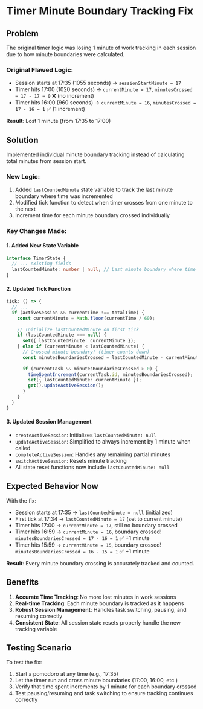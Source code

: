 # Timer Minute Boundary Tracking Fix

## Problem

The original timer logic was losing 1 minute of work tracking in each session due to how minute boundaries were calculated.

### Original Flawed Logic:
- Session starts at 17:35 (1055 seconds) → `sessionStartMinute = 17`
- Timer hits 17:00 (1020 seconds) → `currentMinute = 17`, `minutesCrossed = 17 - 17 = 0` ❌ (no increment)
- Timer hits 16:00 (960 seconds) → `currentMinute = 16`, `minutesCrossed = 17 - 16 = 1` ✅ (1 increment)

**Result**: Lost 1 minute (from 17:35 to 17:00)

## Solution

Implemented individual minute boundary tracking instead of calculating total minutes from session start.

### New Logic:
1. Added `lastCountedMinute` state variable to track the last minute boundary where time was incremented
2. Modified tick function to detect when timer crosses from one minute to the next
3. Increment time for each minute boundary crossed individually

### Key Changes Made:

#### 1. Added New State Variable
```typescript
interface TimerState {
  // ... existing fields
  lastCountedMinute: number | null; // Last minute boundary where time was incremented
}
```

#### 2. Updated Tick Function
```typescript
tick: () => {
  // ... 
  if (activeSession && currentTime !== totalTime) {
    const currentMinute = Math.floor(currentTime / 60);
    
    // Initialize lastCountedMinute on first tick
    if (lastCountedMinute === null) {
      set({ lastCountedMinute: currentMinute });
    } else if (currentMinute < lastCountedMinute) {
      // Crossed minute boundary! (timer counts down)
      const minutesBoundariesCrossed = lastCountedMinute - currentMinute;
      
      if (currentTask && minutesBoundariesCrossed > 0) {
        timeSpentIncrement(currentTask.id, minutesBoundariesCrossed);
        set({ lastCountedMinute: currentMinute });
        get().updateActiveSession();
      }
    }
  }
}
```

#### 3. Updated Session Management
- `createActiveSession`: Initializes `lastCountedMinute: null`
- `updateActiveSession`: Simplified to always increment by 1 minute when called
- `completeActiveSession`: Handles any remaining partial minutes
- `switchActiveSession`: Resets minute tracking
- All state reset functions now include `lastCountedMinute: null`

## Expected Behavior Now

With the fix:
- Session starts at 17:35 → `lastCountedMinute = null` (initialized)
- First tick at 17:34 → `lastCountedMinute = 17` (set to current minute)
- Timer hits 17:00 → `currentMinute = 17`, still no boundary crossed
- Timer hits 16:59 → `currentMinute = 16`, boundary crossed! `minutesBoundariesCrossed = 17 - 16 = 1` ✅ +1 minute
- Timer hits 15:59 → `currentMinute = 15`, boundary crossed! `minutesBoundariesCrossed = 16 - 15 = 1` ✅ +1 minute

**Result**: Every minute boundary crossing is accurately tracked and counted.

## Benefits

1. **Accurate Time Tracking**: No more lost minutes in work sessions
2. **Real-time Tracking**: Each minute boundary is tracked as it happens
3. **Robust Session Management**: Handles task switching, pausing, and resuming correctly
4. **Consistent State**: All session state resets properly handle the new tracking variable

## Testing Scenario

To test the fix:
1. Start a pomodoro at any time (e.g., 17:35)
2. Let the timer run and cross minute boundaries (17:00, 16:00, etc.)
3. Verify that time spent increments by 1 minute for each boundary crossed
4. Test pausing/resuming and task switching to ensure tracking continues correctly 